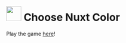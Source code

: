 # <img src="https://raw.githubusercontent.com/zakrzewskib/ChooseNuxtColor/master/static/favicon.ico" width="40px"> Choose Nuxt Color

Play the game <a href="https://zakrzewskib.github.io/ChooseNuxtColor/">here</a>!
